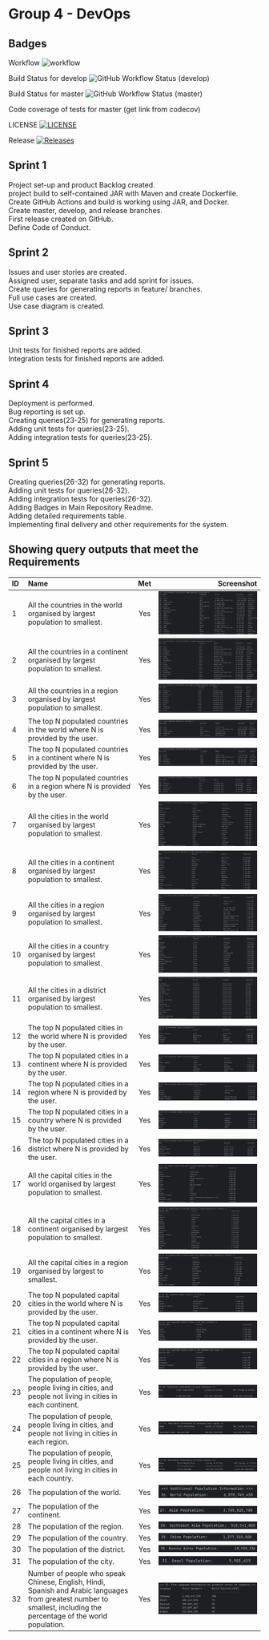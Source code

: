 # Group 4 - DevOps

## Badges
Workflow
![workflow](https://github.com/Han-D-D-Htet/Group4-DevOps/actions/workflows/main.yml/badge.svg)

Build Status for develop
![GitHub Workflow Status (develop)](https://img.shields.io/github/actions/workflow/status/Han-D-D-Htet/Group4-DevOps/main.yml?branch=develop&style=flat-square)

Build Status for master
![GitHub Workflow Status (master)](https://img.shields.io/github/actions/workflow/status/Han-D-D-Htet/Group4-DevOps/main.yml?branch=master&style=flat-square)

Code coverage of tests for master
(get link from codecov)

LICENSE
[![LICENSE](https://img.shields.io/github/license/Han-D-D-Htet/Group4-DevOps.svg?style=flat-square)](https://github.com/Han-D-D-Htet/Group4-DevOps/blob/sem/LICENSE)

Release
[![Releases](https://img.shields.io/github/release/Han-D-D-Htet/Group4-DevOps/all.svg?style=flat-square)](https://github.com/Han-D-D-Htet/Group4-DevOps/sem/releases)

## Sprint 1

Project set-up and product Backlog created. <br>
project build to self-contained JAR with Maven and create Dockerfile. <br>
Create GitHub Actions and build is working using JAR, and Docker. <br>
Create master, develop, and release branches. <br>
First release created on GitHub. <br>
Define Code of Conduct. <br>

## Sprint 2

Issues and user stories are created. <br>
Assigned user, separate tasks and add sprint for issues. <br>
Create queries for generating reports in feature/ branches. <br>
Full use cases are created. <br>
Use case diagram is created. <br>

## Sprint 3

Unit tests for finished reports are added. <br>
Integration tests for finished reports are added.

## Sprint 4

Deployment is performed. <br>
Bug reporting is set up. <br>
Creating queries(23-25) for generating reports. <br>
Adding unit tests for queries(23-25). <br>
Adding integration tests for queries(23-25).

## Sprint 5

Creating queries(26-32) for generating reports. <br>
Adding unit tests for queries(26-32). <br>
Adding integration tests for queries(26-32). <br>
Adding Badges in Main Repository Readme. <br>
Adding detailed requirements table. <br>
Implementing final delivery and other requirements for the system.

## Showing query outputs that meet the Requirements

| ID | Name                                                                                                                                                                 |  Met   |                             Screenshot |
|:---|:---------------------------------------------------------------------------------------------------------------------------------------------------------------------|:------:|---------------------------------------:|
| 1  | All the countries in the world organised by largest population to smallest.                                                                                          |  Yes   |       ![img.png](output-img%2Fimg.png) |
| 2  | All the countries in a continent organised by largest population to smallest.                                                                                        |  Yes   |   ![img_1.png](output-img%2Fimg_1.png) |
| 3  | All the countries in a region organised by largest population to smallest.                                                                                           |  Yes   |   ![img_2.png](output-img%2Fimg_2.png) |
| 4  | The top N populated countries in the world where N is provided by the user.                                                                                          |  Yes   |   ![img_3.png](output-img%2Fimg_3.png) |
| 5  | The top N populated countries in a continent where N is provided by the user.                                                                                        |  Yes   |   ![img_4.png](output-img%2Fimg_4.png) |
| 6  | The top N populated countries in a region where N is provided by the user.                                                                                           |  Yes   |   ![img_5.png](output-img%2Fimg_5.png) |
| 7  | All the cities in the world organised by largest population to smallest.                                                                                             |  Yes   |   ![img_6.png](output-img%2Fimg_6.png) |
| 8  | All the cities in a continent organised by largest population to smallest.                                                                                           |  Yes   |   ![img_7.png](output-img%2Fimg_7.png) |
| 9  | All the cities in a region organised by largest population to smallest.                                                                                              |  Yes   |   ![img_8.png](output-img%2Fimg_8.png) |
| 10 | All the cities in a country organised by largest population to smallest.                                                                                             |  Yes   |   ![img_9.png](output-img%2Fimg_9.png) |
| 11 | All the cities in a district organised by largest population to smallest.                                                                                            |  Yes   | ![img_10.png](output-img%2Fimg_10.png) |
| 12 | The top N populated cities in the world where N is provided by the user.                                                                                             |  Yes   | ![img_11.png](output-img%2Fimg_11.png) |
| 13 | The top N populated cities in a continent where N is provided by the user.                                                                                           |  Yes   | ![img_12.png](output-img%2Fimg_12.png) |
| 14 | The top N populated cities in a region where N is provided by the user.                                                                                              |  Yes   | ![img_13.png](output-img%2Fimg_13.png) |
| 15 | The top N populated cities in a country where N is provided by the user.                                                                                             |  Yes   | ![img_14.png](output-img%2Fimg_14.png) |
| 16 | The top N populated cities in a district where N is provided by the user.                                                                                            |  Yes   | ![img_15.png](output-img%2Fimg_15.png) |
| 17 | All the capital cities in the world organised by largest population to smallest.                                                                                     |  Yes   | ![img_16.png](output-img%2Fimg_16.png) |
| 18 | All the capital cities in a continent organised by largest population to smallest.                                                                                   |  Yes   | ![img_17.png](output-img%2Fimg_17.png) |
| 19 | All the capital cities in a region organised by largest to smallest.                                                                                                 |  Yes   | ![img_18.png](output-img%2Fimg_18.png) |
| 20 | The top N populated capital cities in the world where N is provided by the user.                                                                                     |  Yes   | ![img_19.png](output-img%2Fimg_19.png) |
| 21 | The top N populated capital cities in a continent where N is provided by the user.                                                                                   |  Yes   | ![img_20.png](output-img%2Fimg_20.png) |
| 22 | The top N populated capital cities in a region where N is provided by the user.                                                                                      |  Yes   | ![img_21.png](output-img%2Fimg_21.png) |
| 23 | The population of people, people living in cities, and people not living in cities in each continent.                                                                |  Yes   | ![img_22.png](output-img%2Fimg_22.png) |
| 24 | The population of people, people living in cities, and people not living in cities in each region.                                                                   |  Yes   | ![img_23.png](output-img%2Fimg_23.png) |
| 25 | The population of people, people living in cities, and people not living in cities in each country.                                                                  |  Yes   | ![img_24.png](output-img%2Fimg_24.png) |
| 26 | The population of the world.                                                                                                                                         |  Yes   | ![img_25.png](output-img%2Fimg_25.png) |
| 27 | The population of the continent.                                                                                                                                     |  Yes   | ![img_26.png](output-img%2Fimg_26.png) |
| 28 | The population of the region.                                                                                                                                        |  Yes   | ![img_27.png](output-img%2Fimg_27.png) |
| 29 | The population of the country.                                                                                                                                       |  Yes   | ![img_28.png](output-img%2Fimg_28.png) |
| 30 | The population of the district.                                                                                                                                      |  Yes   | ![img_29.png](output-img%2Fimg_29.png) |
| 31 | The population of the city.                                                                                                                                          |  Yes   | ![img_30.png](output-img%2Fimg_30.png) |
| 32 | Number of people who speak Chinese, English, Hindi, Spanish and Arabic languages from greatest number to smallest, including the percentage of the world population. |  Yes   | ![img_31.png](output-img%2Fimg_31.png) |

